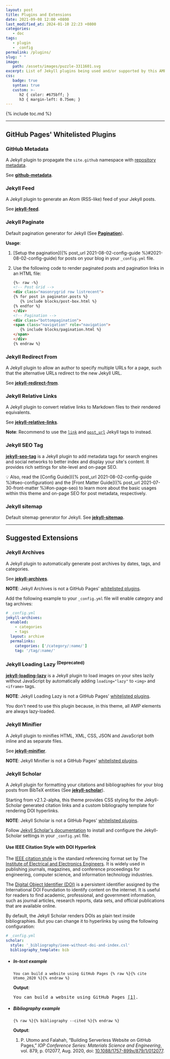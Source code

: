 ```yaml
---
layout: post
title: Plugins and Extensions
date: 2021-09-08 12:00 +0800
last_modified_at: 2024-01-10 22:23 +0800
categories:
   - doc
tags:
   - plugin
   - _config
permalink: /plugins/
slug: " "
image:
   path: /assets/images/puzzle-3311601.svg
excerpt: List of Jekyll plugins being used and/or supported by this AMP Jekyll theme
css:
   badge: true
   syntax: true
   custom: >-
      h2 { color: #675bff; }
      h3 { margin-left: 0.75em; }
---
```


{% include toc.md %}

* * *

## <i class="fas fa-cubes fa-fw"></i> GitHub Pages' Whitelisted Plugins

### <i class="fab fa-github fa-fw"></i> GitHub Metadata

A Jekyll plugin to propagate the `site.github` namespace with [repository metadata](https://github.com/jekyll/github-metadata/blob/master/docs/site.github.md).

See [**github-metadata**](https://github.com/jekyll/github-metadata).

### <i class="fas fa-rss fa-fw"></i> Jekyll Feed

A Jekyll plugin to generate an Atom (RSS-like) feed of your Jekyll posts.

See [**jekyll-feed**](https://github.com/jekyll/jekyll-feed).

### <i class="fas fa-sort fa-rotate-90 fa-fw"></i> Jekyll Paginate

Default pagination generator for Jekyll (See [**Pagination**](https://jekyllrb.com/docs/pagination/ "Official Jekyll Documentation")).

**Usage**:

1. [Setup the pagination]({% post_url 2021-08-02-config-guide %}#2021-08-02-config-guide) for posts on your blog in your `_config.yml` file.
2. Use the following code to render paginated posts and pagination links in an HTML file:

   ```html
   {%- raw -%}
   <!-- Post Grid -->
   <div class="masonrygrid row listrecent">   
   {% for post in paginator.posts %}   
      {% include blocks/post-box.html %}
   {% endfor %}   
   </div> 
   <!-- Pagination -->
   <div class="bottompagination">   
   <span class="navigation" role="navigation">  
      {% include blocks/pagination.html %}      
   </span>   
   </div>
   {% endraw %}
   ```

### <i class="fas fa-directions fa-fw"></i> Jekyll Redirect From

A Jekyll plugin to allow an author to specify multiple URLs for a page, such that the alternative URLs redirect to the new Jekyll URL.

See [**jekyll-redirect-from**](https://github.com/jekyll/jekyll-redirect-from).

### <i class="fas fa-anchor fa-fw"></i> Jekyll Relative Links

A Jekyll plugin to convert relative links to Markdown files to their rendered equivalents.

See [**jekyll-relative-links**](https://github.com/benbalter/jekyll-relative-links/).

**Note**: Recommend to use the [`link`](https://jekyllrb.com/docs/liquid/tags/#link) and [`post_url`](https://jekyllrb.com/docs/liquid/tags/#linking-to-posts) Jekyll tags to instead.

### <i class="fab fa-searchengin fa-fw"></i> Jekyll SEO Tag

[**jekyll-seo-tag**](https://github.com/jekyll/jekyll-seo-tag) is a Jekyll plugin to add metadata tags for search engines and social networks to better index and display your site's content. It provides rich settings for site-level and on-page SEO.

💡 Also, read the [Config Guide]({% post_url 2021-08-02-config-guide %}#seo-configuration) and the [Front Matter Guide]({% post_url 2021-07-30-front-matter %}#on-page-seo) to learn more about the basic usages within this theme and on-page SEO for post metadata, respectively.

### <i class="fas fa-sitemap fa-fw"></i> Jekyll sitemap

Default sitemap generator for Jekyll. See [**jekyll-sitemap**](https://github.com/jekyll/jekyll-sitemap).

* * *

## <i class="fas fa-plug fa-fw"></i> Suggested Extensions

### <i class="fas fa-archive"></i> Jekyll Archives

A Jekyll plugin to automatically generate post archives by dates, tags, and categories.

See [**jekyll-archives**](https://github.com/jekyll/jekyll-archives).

**NOTE**: Jekyll Archives is not a GitHub Pages' [whitelisted plugins](https://pages.github.com/versions/).

Add the following example to your `_config.yml` file will enable category and tag archives:

```yaml
# _config.yml
jekyll-archives:
  enabled:
    - categories
    - tags
  layout: archive
  permalinks: 
    categories: ['/category/:name/']
    tag: '/tag/:name/'
```

### <i class="fas fa-spinner fa-fw"></i> Jekyll Loading Lazy <sup>(Deprecated)</sup>

[**jekyll-loading-lazy**](https://github.com/gildesmarais/jekyll-loading-lazy) is a Jekyll plugin to load images on your sites lazily without JavaScript by automatically adding `loading="lazy"` to `<img>` and `<iframe>` tags.

**NOTE**: Jekyll Loading Lazy is not a GitHub Pages' [whitelisted plugins](https://pages.github.com/versions/).

You don't need to use this plugin because, in this theme, all AMP elements are always lazy-loaded.

### <i class="fas fa-file-export fa-fw"></i> Jekyll Minifier

A Jekyll plugin to minifies HTML, XML, CSS, JSON and JavaScript both inline and as separate files.

See [**jekyll-minifier**](https://github.com/digitalsparky/jekyll-minifier).

**NOTE**: Jekyll Minifier is not a GitHub Pages' [whitelisted plugins](https://pages.github.com/versions/).

### <i class="fas fa-graduation-cap fa-fw"></i> Jekyll Scholar

A Jekyll plugin for formatting your citations and bibliographies for your blog posts from BibTeX entities (See [**jekyll-scholar**](https://github.com/inukshuk/jekyll-scholar)).

Starting from <span class="badge badge-success">v2.1.2-alpha</span>, this theme provides CSS styling for the Jekyll-Scholar generated citation links and a custom bibliography template for rendering DOI hyperlinks.

**NOTE**: Jekyll Scholar is not a GitHub Pages' [whitelisted plugins](https://pages.github.com/versions/).

Follow [Jekyll Scholar's documentation](https://github.com/inukshuk/jekyll-scholar) to install and configure the Jekyll-Scholar settings in your `_config.yml` file.

#### Use IEEE Citation Style with DOI Hyperlink

The [IEEE citation style](https://ieeeauthorcenter.ieee.org/wp-content/uploads/IEEE-Reference-Guide.pdf) is the standard referencing format set by The [Institute of Electrical and Electronics Engineers](https://www.ieee.org/). It is widely used in publishing journals, magazines, and conference proceedings for engineering, computer science, and information technology industries.

The [Digital Object Identifier (DOI)](https://apastyle.apa.org/style-grammar-guidelines/references/dois-urls) is a persistent identifier assigned by the International DOI Foundation to identify content on the internet. It is useful for readers to find academic, professional, and government information, such as journal articles, research reports, data sets, and official publications that are available online.

By default, the Jekyll Scholar renders DOIs as plain text inside bibliographies. But you can change it to hyperlinks by using the following configuration:

```yaml
# _config.yml
scholar:
  style: '_bibliography/ieee-without-doi-and-index.csl'
  bibliography_template: bib
```

- ##### **In-text example**

   `You can build a website using GitHub Pages {% raw %}{% cite Utomo_2020 %}{% endraw %}`

   **Output**:

   <samp>You can build a website using GitHub Pages <a class="citation" href="#Utomo_2020">[1]</a>.</samp>

- ##### **Bibliography example**

   `{% raw %}{% bibliography --cited %}{% endraw %}`

   **Output**:

   <p><samp>
      <ol class="bibliography">
      <li>
      <span id="Utomo_2020">P. Utomo and Falahah, “Building Serverless Website on GitHub Pages,” <i>IOP Conference Series: Materials Science and Engineering</i>, vol. 879, p. 012077, Aug. 2020,</span> doi: <a data-vars-event-label="https://doi.org/10.1088/1757-899x/879/1/012077" href="https://doi.org/10.1088/1757-899x/879/1/012077">10.1088/1757-899x/879/1/012077</a>.
      </li>
      </ol>
      </samp>
   </p>
